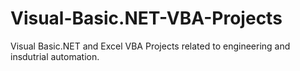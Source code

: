 # Visual-Basic.NET-VBA-Projects
Visual Basic.NET and Excel VBA Projects related to engineering and insdutrial automation.
